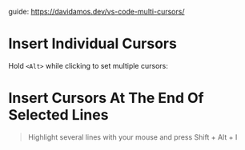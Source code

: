 guide: https://davidamos.dev/vs-code-multi-cursors/

# Insert Individual Cursors
Hold `<Alt>` while clicking to set multiple cursors:

# Insert Cursors At The End Of Selected Lines
>Highlight several lines with your mouse and press Shift + Alt + I
